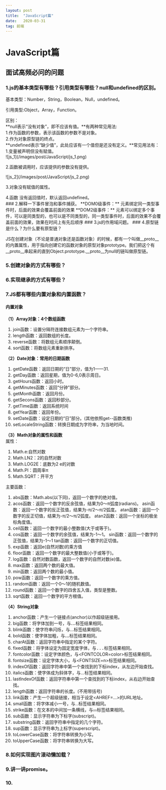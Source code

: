 ```yaml
---
layout: post
title:  "JavaScript篇"
date:   2020-03-31
tag: 前端
---
```


# JavaScript篇
面试高频必问的问题
------
### 1.js的基本类型有哪些？引用类型有哪些？null和undefined的区别。
<p>基本类型：Number，String，Boolean，Null，undefined。</p>
<p>引用类型:Object，Array，Function。</p>
区别：<br>
**null表示“没有对象”，即不应该有值。**有两种常见用法:<br>
1.作为函数的参数，表示该函数的参数不是对象。<br>
2.作为对象原型链的终点。<br>
**undefined表示“缺少值”，此处应该有一个值但是还没有定义。**常见用法有：<br>
1.变量被声明但没有赋值。<br>
![js_1](/images/post/JavaScript/js_1.png)
<p>2.函数被调用时，应该提供的参数没有提供。</p>
![js_2](/images/post/JavaScript/js_2.png)
<p>3.对象没有赋值的属性。</p>
4.函数 没有返回值时，默认返回undefined。<br>
### 2.解释一下事件冒泡和事件捕获。
**DOM0级事件：** 元素绑定同一类型事件时，后面的效果会覆盖前面的效果
**DOM2级事件：** 元素可以绑定多个事件，可以是同类型的，也可以是不同类型的，同一类型事件时，后面的效果不会覆盖前面的效果，效果在时间上有先后顺序
### 3.js的作用域问题。
### 4.原型链是什么？为什么要有原型链？
<p>JS在创建对象（不论是普通对象还是函数对象）的时候，都有一个叫做__proto__的内置属性，用于指向创建它的函数对象的原型对象prototype。我们把这个有__proto__串起来的直到Object.prototype.__proto__为null的链叫做原型链。</p>
<p></p>


### 5.创建对象的方式有哪些？
### 6.实现继承的方式有哪些？
### 7.JS都有哪些内置对象和内置函数？
#### 内置对象
**（1）Array对象：4个数组函数**

1. join函数：设置分隔符连接数组元素为一个字符串。
2. length函数：返回数组的长度。
3. reverse函数：将数组元素顺序颠倒。
4. sort函数：将数组元素重新排序。

**（2）Date对象：常用的日期函数**

1. getDate函数：返回日期的“日”部分，值为1——31.
2. getDay函数：返回星期，值为0-6,0表示周日。
3. getHours函数：返回小时。
4. getMinutes函数：返回“分钟”部分。
5. getMonth函数：返回月份。
6. getSecons函数：返回秒部分。
7. getTime函数：返回系统时间
8. getYear函数：返回年份。
9. setDate函数：设定日期的“日”部分。(其他依照get--函数类推)
10. setLocaleString函数：转换日期成为字符串，为当地时间。

**（3）Math对象的属性和函数<br>**
属性：<br>

1. Math.e:自然对数
2. Math.LN2：2的自然对数
3. Math.LOG2E：底数为2 e的对数
4. Math.PI：圆周率π
5. Math.SQRT：开平方

主要函数：<br>

1. abs函数：Math.abs(以下同)，返回一个数字的绝对值。
2. acos函数：返回一个数字的反余弦值，结果为0～π弧度(radians)。 
   asin函数：返回一个数字的反正弦值，结果为-π/2～π/2弧度。
   atan函数：返回一个数字的反正切值，结果为-π/2～π/2弧度。
   atan2函数：返回一个坐标的极坐标角度值。
3. ceil函数：返回一个数字的最小整数值(大于或等于)。
4. cos函数：返回一个数字的余弦值，结果为-1～1。
   sin函数：返回一个数字的正弦值，结果为-1～1
   tan函数：返回一个数字的正切值。
5. exp函数：返回e(自然对数)的乘方值
6. floor函数：返回一个数字的最大整数值(小于或等于)。
7. log函数：自然对数函数，返回一个数字的自然对数(e)值。
8. max函数：返回两个数的最大值。
9. min函数：返回两个数的最小值。
10. pow函数：返回一个数字的乘方值。
11. random函数：返回一个0～1的随机数值。
12. round函数：返回一个数字的四舍五入值，类型是整数。
13. sqrt函数：返回一个数字的平方根值。
   
**（4）String对象**

1. anchor函数：产生一个链接点(anchor)以作超级链接用。
2. big函数：将字体加到一号，与<BIG>...</BIG>标签结果相同。
3. blink函数：使字符串闪烁，与<BLINK>...</BLINK>标签结果相同。
4. bold函数：使字体加粗，与<B>...</B>标签结果相同。
5. charAt函数：返回字符串中指定的某个字符。
6. fixed函数：将字体设定为固定宽度字体，与<TT>...</TT>标签结果相同。
7. fontcolor函数：设定字体颜色，与<FONTCOLOR=color>标签结果相同。
8. fontsize函数：设定字体大小，与<FONTSIZE=n>标签结果相同。
9. indexOf函数：返回字符串中第一个查找到的下标index，从左边开始查找。
10. italics函数：使字体成为斜体字，与<I>...</I>标签结果相同。
11. lastIndexOf函数：返回字符串中第一个查找到的下标index，从右边开始查找。
12. length函数：返回字符串的长度。(不用带括号)
13. link函数：产生一个超级链接，相当于设定<AHREF=...>的URL地址。
14. small函数：将字体减小一号，与<SMALL>...</SMALL>标签结果相同。
15. strike函数：在文本的中间加一条横线，与<STRIKE>...</STRIKE>标签结果相同。
16. sub函数：显示字符串为下标字(subscript)。
17. substring函数：返回字符串中指定的几个字符。
18. sup函数：显示字符串为上标字(superscript)。
19. toLowerCase函数：将字符串转换为小写。
20. toUpperCase函数：将字符串转换为大写。           

### 8.如何实现图片滚动懒加载？
### 9.讲一讲promise。
### 10.
